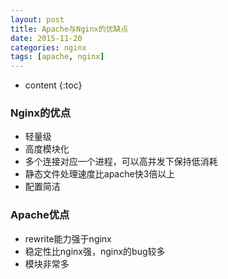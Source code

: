 ```yaml
---
layout: post
title: Apache与Nginx的优缺点
date: 2015-11-20
categories: nginx
tags: [apache, nginx]
---
```


* content
{:toc}

### Nginx的优点
- 轻量级
- 高度模块化
- 多个连接对应一个进程，可以高并发下保持低消耗
- 静态文件处理速度比apache快3倍以上
- 配置简洁

### Apache优点
- rewrite能力强于nginx
- 稳定性比nginx强，nginx的bug较多
- 模块非常多
